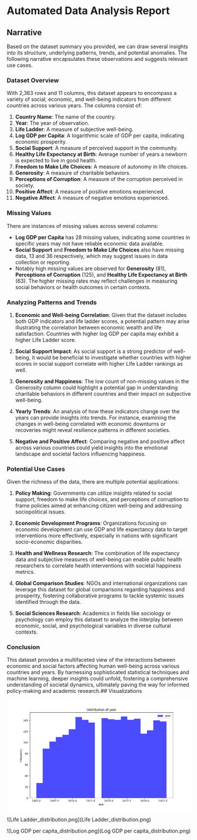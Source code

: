# Automated Data Analysis Report

## Narrative

Based on the dataset summary you provided, we can draw several insights into its structure, underlying patterns, trends, and potential anomalies. The following narrative encapsulates these observations and suggests relevant use cases.

### Dataset Overview

With 2,363 rows and 11 columns, this dataset appears to encompass a variety of social, economic, and well-being indicators from different countries across various years. The columns consist of:

1. **Country Name**: The name of the country.
2. **Year**: The year of observation.
3. **Life Ladder**: A measure of subjective well-being.
4. **Log GDP per Capita**: A logarithmic scale of GDP per capita, indicating economic prosperity.
5. **Social Support**: A measure of perceived support in the community.
6. **Healthy Life Expectancy at Birth**: Average number of years a newborn is expected to live in good health.
7. **Freedom to Make Life Choices**: A measure of autonomy in life choices.
8. **Generosity**: A measure of charitable behaviors.
9. **Perceptions of Corruption**: A measure of the corruption perceived in society.
10. **Positive Affect**: A measure of positive emotions experienced.
11. **Negative Affect**: A measure of negative emotions experienced.

### Missing Values

There are instances of missing values across several columns:

- **Log GDP per Capita** has 28 missing values, indicating some countries in specific years may not have reliable economic data available.
- **Social Support** and **Freedom to Make Life Choices** also have missing data, 13 and 36 respectively, which may suggest issues in data collection or reporting.
- Notably high missing values are observed for **Generosity** (81), **Perceptions of Corruption** (125), and **Healthy Life Expectancy at Birth** (63). The higher missing rates may reflect challenges in measuring social behaviors or health outcomes in certain contexts.

### Analyzing Patterns and Trends

1. **Economic and Well-being Correlation**: Given that the dataset includes both GDP indicators and life ladder scores, a potential pattern may arise illustrating the correlation between economic wealth and life satisfaction. Countries with higher log GDP per capita may exhibit a higher Life Ladder score.

2. **Social Support Impact**: As social support is a strong predictor of well-being, it would be beneficial to investigate whether countries with higher scores in social support correlate with higher Life Ladder rankings as well.

3. **Generosity and Happiness**: The low count of non-missing values in the Generosity column could highlight a potential gap in understanding charitable behaviors in different countries and their impact on subjective well-being.

4. **Yearly Trends**: An analysis of how these indicators change over the years can provide insights into trends. For instance, examining the changes in well-being correlated with economic downturns or recoveries might reveal resilience patterns in different societies.

5. **Negative and Positive Affect**: Comparing negative and positive affect across various countries could yield insights into the emotional landscape and societal factors influencing happiness.

### Potential Use Cases

Given the richness of the data, there are multiple potential applications:

1. **Policy Making**: Governments can utilize insights related to social support, freedom to make life choices, and perceptions of corruption to frame policies aimed at enhancing citizen well-being and addressing sociopolitical issues.

2. **Economic Development Programs**: Organizations focusing on economic development can use GDP and life expectancy data to target interventions more effectively, especially in nations with significant socio-economic disparities.

3. **Health and Wellness Research**: The combination of life expectancy data and subjective measures of well-being can enable public health researchers to correlate health interventions with societal happiness metrics.

4. **Global Comparison Studies**: NGOs and international organizations can leverage this dataset for global comparisons regarding happiness and prosperity, fostering collaborative programs to tackle systemic issues identified through the data.

5. **Social Sciences Research**: Academics in fields like sociology or psychology can employ this dataset to analyze the interplay between economic, social, and psychological variables in diverse cultural contexts.

### Conclusion

This dataset provides a multifaceted view of the interactions between economic and social factors affecting human well-being across various countries and years. By harnessing sophisticated statistical techniques and machine learning, deeper insights could unfold, fostering a comprehensive understanding of societal dynamics, ultimately paving the way for informed policy-making and academic research.## Visualizations

![year_distribution.png](year_distribution.png)

![Life Ladder_distribution.png](Life Ladder_distribution.png)

![Log GDP per capita_distribution.png](Log GDP per capita_distribution.png)

